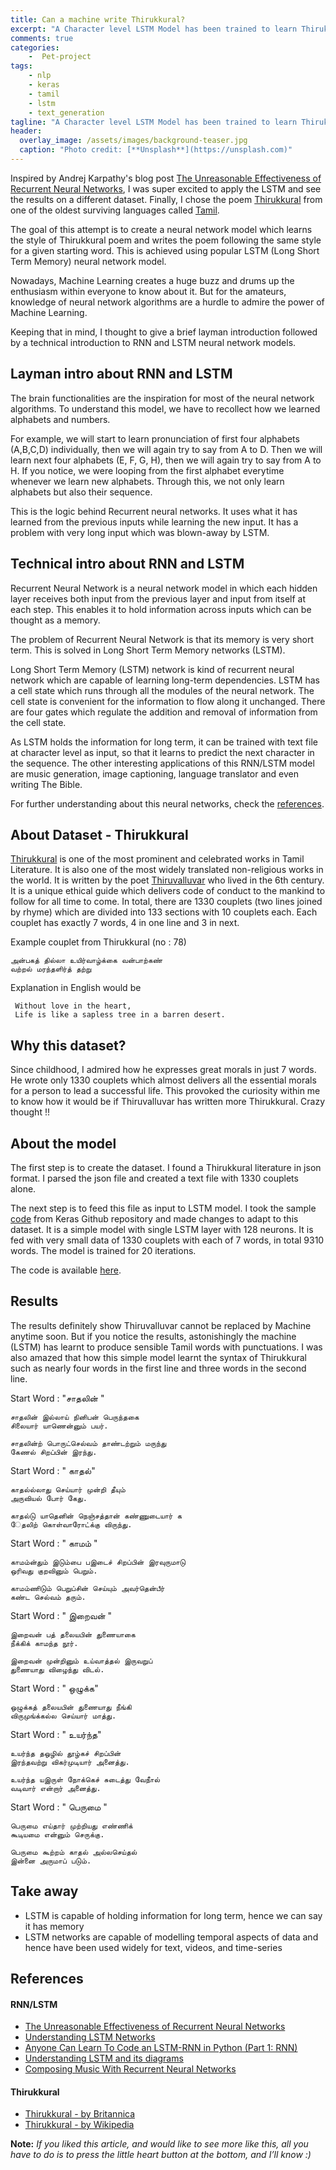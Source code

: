```yaml
---
title: Can a machine write Thirukkural?
excerpt: "A Character level LSTM Model has been trained to learn Thirukkural literature and write poem with a given starting word."
comments: true
categories:
    -  Pet-project
tags: 
    - nlp
    - keras 
    - tamil 
    - lstm 
    - text_generation 
tagline: "A Character level LSTM Model has been trained to learn Thirukkural literature and write poem with a given starting word."
header:
  overlay_image: /assets/images/background-teaser.jpg
  caption: "Photo credit: [**Unsplash**](https://unsplash.com)"
---
```



Inspired by Andrej Karpathy's blog post [The Unreasonable Effectiveness of Recurrent Neural Networks](http://karpathy.github.io/2015/05/21/rnn-effectiveness/), I was super excited to apply the LSTM and see the results on a different dataset.
Finally, I chose the poem [Thirukkural]((https://en.wikipedia.org/wiki/Tirukku%E1%B9%9Ba%E1%B8%B7)) from one of the oldest surviving languages called [Tamil](https://en.wikipedia.org/wiki/Tamil_language).

The goal of this attempt is to create a neural network model which learns the style of Thirukkural
poem and writes the poem following the same style for a given starting word. 
This is achieved using popular LSTM (Long Short Term Memory) neural network model.

Nowadays, Machine Learning creates a huge buzz and drums up the enthusiasm within everyone to know about it. But for the amateurs, knowledge
of neural network algorithms are a hurdle to admire the power of Machine Learning.

Keeping that in mind, I thought to give a brief layman introduction followed by a technical introduction
 to RNN and LSTM neural network models.
  
## Layman intro about RNN and LSTM

The brain functionalities are the inspiration for most of the neural network algorithms.
To understand this model, we have to recollect how we learned alphabets and numbers.

For example, we will start to learn pronunciation of first four alphabets (A,B,C,D) individually, then 
  we will again try to say from A to D. Then we will learn next four alphabets (E, F, G, H), then we will again try to 
  say from A to H. If you notice, we were looping from the first alphabet everytime whenever we learn new 
  alphabets. Through this, we not only learn alphabets but also their sequence.
  
This is the logic behind Recurrent neural networks. It uses what it has learned from the previous 
  inputs while learning the new input. It has a problem with very long input which was blown-away by LSTM.

## Technical intro about RNN and LSTM 
Recurrent Neural Network is a neural network model in which each hidden layer receives both input from the previous layer and 
input from itself at each step. This enables it to hold information across inputs which can be thought as a memory.

The problem of Recurrent Neural Network is that its memory is very short term.
This is solved in Long Short Term Memory networks (LSTM).

Long Short Term Memory (LSTM) network is kind of recurrent neural network which are capable of learning long-term dependencies. 
LSTM has a cell state which runs through all the modules of the neural network.
The cell state is convenient for the information to flow along it unchanged.
There are four gates which regulate the addition and removal of information from the cell state.

As LSTM holds the information for long term, it can be trained with text file at character level as input, so that it learns to predict the next character in the sequence.
 The other interesting applications of this RNN/LSTM model are music generation, image captioning, language translator and even writing The Bible.

For further understanding about this neural networks, check the [references](#references).


## About Dataset - Thirukkural
[Thirukkural](https://en.wikipedia.org/wiki/Tirukku%E1%B9%9Ba%E1%B8%B7) is one of the most prominent and celebrated works in Tamil Literature. It is also one of the
most widely translated non-religious works in the world.
It is written by the poet [Thiruvalluvar](https://en.wikipedia.org/wiki/Thiruvalluvar) who lived in the 6th century. It is a unique ethical guide which delivers code of 
 conduct to the mankind to follow for all time to come. 
In total, there are 1330 couplets (two lines joined by rhyme) which are divided into 133 sections with 10 couplets each.
Each couplet has exactly 7 words, 4 in one line and 3 in next.

Example couplet from Thirukkural (no : 78)
```
அன்பகத் தில்லா உயிர்வாழ்க்கை வன்பாற்கண்
வற்றல் மரந்தளிர்த் தற்று
```
Explanation in English would be 
```
 Without love in the heart, 
 Life is like a sapless tree in a barren desert. 

```
## Why this dataset?
Since childhood, I admired how he expresses great morals in just 7 words.
 He wrote only 1330 couplets which almost delivers all the essential morals
   for a person to lead a successful life.
This provoked the curiosity within me to know how it would be if Thiruvalluvar has written more Thirukkural.
   Crazy thought !! 

## About the model
The first step is to create the dataset. I found a Thirukkural literature in json format. I parsed the json file
 and created a text file with 1330 couplets alone.
 
The next step is to feed this file as input to LSTM model. I took the sample
[code](https://github.com/fchollet/keras/blob/master/examples/lstm_text_generation.py) from Keras Github repository and made changes to adapt to this dataset.
It is a simple model with single LSTM layer with 128 neurons. It is fed with very small
data of 1330 couplets with each of 7 words, in total 9310 words. 
The model is trained for 20 iterations. 

The code is available [here](https://github.com/VeereshElango/text_generation_thirukkural).

## Results

The results definitely show Thiruvalluvar cannot be replaced by Machine anytime soon. But if you notice the results, astonishingly the 
machine (LSTM) has learnt to produce sensible Tamil words with punctuations. I was also amazed that how this 
  simple model learnt the syntax of Thirukkural such as nearly four words in the first line and three words in the 
  second line. 

Start Word : "சாதலின் "
```
சாதலின் இல்லாய் நினிபன் பெருந்தகை 
சிலையார் யாணென்னும் பயர்.
```
```
சாதலின்ற் பொருட்செல்வம் தாண்டற்றும் மருந்து 
கேணல் சிறப்பின் இரந்து.
```
Start Word : "   காதல்"
```
காதல்ல்லாது செய்யார் முன்றி தீயும் 
அருவியல் போர் கேது.
```
```
காதல்டு யாதெனின் நெஞ்சத்தான் கண்ணுடையார் க
ேதலிற் கொள்வாரோட்க்கு விருந்து.
```
Start Word : "  காமம் "
```
காமம்ன்தும் இடும்பை பஇடைச் சிறப்பின் இரவுருமாடு 
ஒரிவது குறவினும் பெறும்.
```
```
காமம்ணிடும் பெறுப்சின் செய்யும் அவர்தென்பீர் 
கண்ட செல்வம் தரும்.
```

Start Word : " இறைவன் "
```
இறைவன் பத் தலையபின் துணையாகை 
நீக்கிக் காமந்த நூர்.
```
```
இறைவன் முன்றினும் உய்வாத்தல் இருவறுப் 
துணையாது விழைந்து விடல்.
```

Start Word : "  ஒழுக்க"
```
ஒழுக்கத் தலையபின் துணையாது நீங்கி 
விருமுங்க்கல்ல செய்யார் மாத்து.
```

Start Word : " உயர்ந்த"
```
உயர்ந்த தஒழில் தூழ்கச் சிறப்பின் 
இரந்தவற்று விகர்முடியார் அனைத்து.
```
```
உயர்ந்த யஇருள் நோக்கெச் சுடைத்து வேநீால் 
வடிவார் என்றார் அனைத்து.
```

Start Word : " பெருமை "
```
பெருமை எய்தார் முற்றியது எண்ணிக் 
கூடியமை என்னும் செருக்கு.
```
```
பெருமை கூற்றம் காதல் அல்லசெய்தல் 
இன்னை அருமாப் படும்.
```

## Take away
* LSTM is capable of holding information for long term, hence we can say it has memory 
* LSTM networks are capable of modelling temporal aspects of data and hence have been used widely for text, videos, and time-series


## References 
#### RNN/LSTM
* [The Unreasonable Effectiveness of Recurrent Neural Networks](http://karpathy.github.io/2015/05/21/rnn-effectiveness/)
* [Understanding LSTM Networks](http://colah.github.io/posts/2015-08-Understanding-LSTMs/)
* [Anyone Can Learn To Code an LSTM-RNN in Python (Part 1: RNN)](https://iamtrask.github.io/2015/11/15/anyone-can-code-lstm/)
* [Understanding LSTM and its diagrams](https://medium.com/@shiyan/understanding-lstm-and-its-diagrams-37e2f46f1714)
* [Composing Music With Recurrent Neural Networks](http://www.hexahedria.com/2015/08/03/composing-music-with-recurrent-neural-networks/)

#### Thirukkural
* [Thirukkural - by Britannica](https://www.britannica.com/topic/Tirukkural)
* [Thirukkural - by Wikipedia](https://www.google.com/url?sa=t&rct=j&q=&esrc=s&source=web&cd=2&cad=rja&uact=8&sqi=2&ved=0ahUKEwic78TMjfLUAhXLfRoKHUSHDmgQFggxMAE&url=https%3A%2F%2Fen.wikipedia.org%2Fwiki%2FTirukku%25E1%25B9%259Ba%25E1%25B8%25B7&usg=AFQjCNHgAu5JoMvimy5DIy6LL3p1Wl10Lg)

**Note:** *If you liked this article, and would like to see more like this, all you have to do is to press the little heart button at the bottom, and I’ll know :)*